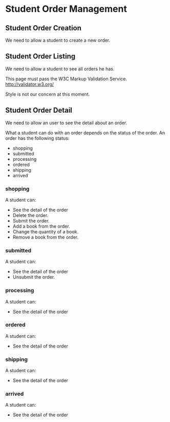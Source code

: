 Student Order Management
========================

Student Order Creation
----------------------
We need to allow a student to create a new order.

Student Order Listing
---------------------
We need to allow a student to see all orders he has.

This page must pass the W3C Markup Validation Service. http://validator.w3.org/

Style is not our concern at this moment.

Student Order Detail
--------------------
We need to allow an user to see the detail about an order.

What a student can do with an order depends on the status of the order. An
order has the following status:

- shopping
- submitted
- processing
- ordered
- shipping
- arrived

### shopping ###

A student can:

- See the detail of the order
- Delete the order.
- Submit the order.
- Add a book from the order.
- Change the quantity of a book.
- Remove a book from the order.

### submitted ###

A student can:

- See the detail of the order
- Unsubmit the order.

### processing ###

A student can:

- See the detail of the order

### ordered ###

A student can:

- See the detail of the order

### shipping ###

A student can:

- See the detail of the order

### arrived ###

A student can:

- See the detail of the order
